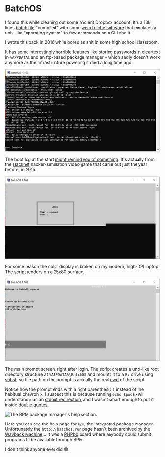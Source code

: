 # BatchOS

I found this while cleaning out some ancient Dropbox account. It's a 13k lines [batch file](https://en.wikipedia.org/wiki/Batch_file) "compiled" with some [weird niche software](http://bc.gotek.info/) that emulates a unix-like "operating system" (a few commands on a CLI shell).

I wrote this back in 2016 while bored as shit in some high school classroom.

It has some interestingly horrible features like storing passwords in cleartext in `%APPDATA%` and an ftp-based package manager - which sadly doesn't work anymore as the infrastructure powering it died a long time ago.

![Starting up.](https://github.com/GitSquared/batchos/raw/master/screens/boot_log.png)

The boot log at the start [might remind you of something](https://gaby.dev/edex). It's actually from the [Hacknet](https://en.wikipedia.org/wiki/Hacknet) hacker-simulation video game that came out just the year before, in 2015.

![IDENTIFY YOURSELF, PROGRAM.](https://github.com/GitSquared/batchos/raw/master/screens/broken_login.png)

For some reason the color display is broken on my modern, high-DPI laptop. The script renders on a 25x80 surface.

![The prompt. B:)](https://github.com/GitSquared/batchos/raw/master/screens/prompt.png)

The main prompt screen, right after login. The script creates a unix-like root directory structure at `%APPDATA%\BatchOS` and mounts it to a `B:` drive using [subst](https://en.wikipedia.org/wiki/SUBST), so the path on the prompt is actually the real [cwd](https://en.wikipedia.org/wiki/Working_directory) of the script.

Notice how the prompt ends with a right parenthesis `)` instead of the habitual chevron `>`. I suspect this is because running `echo $pwd$>` will understand `>` as an [stdout redirection](https://en.wikipedia.org/wiki/Redirection_(computing)), and I wasn't smart enough to put it inside [double quotes](https://en.wikipedia.org/wiki/String_literal#Escape_sequences).

![The BPM package manager's help section.](https://github.com/GitSquared/batchos/raw/master/screens/)

Here you can see the help page for `bpm`, the integrated package manager. Unfortunately the `http://batchos.run` page hasn't been archived by the [Wayback Machine](https://web.archive.org)... It was a [PHPbb](https://en.wikipedia.org/wiki/PhpBB) board where anybody could submit programs to be available through BPM.

I don't think anyone ever did 😅
